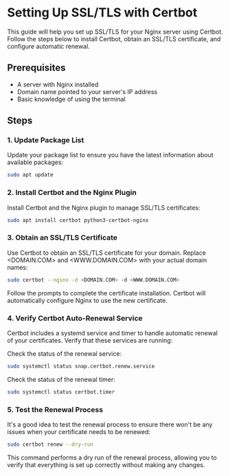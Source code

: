 # Setting Up SSL/TLS with Certbot

This guide will help you set up SSL/TLS for your Nginx server using Certbot. Follow the steps below to install Certbot, obtain an SSL/TLS certificate, and configure automatic renewal.

## Prerequisites

- A server with Nginx installed
- Domain name pointed to your server's IP address
- Basic knowledge of using the terminal

## Steps

### 1. Update Package List

Update your package list to ensure you have the latest information about available packages:

```bash
sudo apt update
```

### 2. Install Certbot and the Nginx Plugin

Install Certbot and the Nginx plugin to manage SSL/TLS certificates:

```bash
sudo apt install certbot python3-certbot-nginx
```

### 3. Obtain an SSL/TLS Certificate

Use Certbot to obtain an SSL/TLS certificate for your domain. Replace <DOMAIN.COM> and <WWW.DOMAIN.COM> with your actual domain names:

```bash
sudo certbot --nginx -d <DOMAIN.COM> -d <WWW.DOMAIN.COM>
```

Follow the prompts to complete the certificate installation. Certbot will automatically configure Nginx to use the new certificate.

### 4. Verify Certbot Auto-Renewal Service

Certbot includes a systemd service and timer to handle automatic renewal of your certificates. Verify that these services are running:

Check the status of the renewal service:

```bash
sudo systemctl status snap.certbot.renew.service
```

Check the status of the renewal timer:

```bash
sudo systemctl status certbot.timer
```

### 5. Test the Renewal Process

It's a good idea to test the renewal process to ensure there won't be any issues when your certificate needs to be renewed:

```bash
sudo certbot renew --dry-run
```

This command performs a dry run of the renewal process, allowing you to verify that everything is set up correctly without making any changes.
